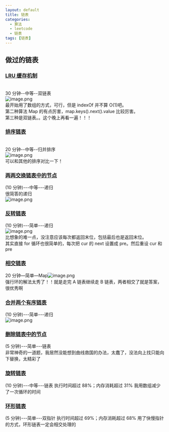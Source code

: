 ```yaml
---
layout: default
title: 链表
categories:
  - 算法
  - leetcode
  - 链表
tags: [链表]
---
```


## 做过的链表

### [LRU 缓存机制](https://leetcode-cn.com/problems/lru-cache/)

<br />30 分钟--中等--双链表<br />![image.png](https://intranetproxy.alipay.com/skylark/lark/0/2019/png/27385/1566459692780-5493baa9-0b66-42c6-9a6e-99d380226066.png#align=left&display=inline&height=82&name=image.png&originHeight=344&originWidth=892&size=101930&status=done&width=213)<br />最开始用了数组的方式，可行，但是 indexOf 并不算 O(1)吧。<br />第二种算法 Map 的有点厉害，map.keys().next().value 比较厉害。<br />第三种是双链表。。这个晚上再看一遍！！！

### [排序链表](https://leetcode-cn.com/problems/sort-list/)

<br />20 分钟--中等--归并排序<br />![image.png](https://intranetproxy.alipay.com/skylark/lark/0/2019/png/27385/1566462265301-e80a77d1-ba8e-43fe-b075-73601a869189.png#align=left&display=inline&height=103&name=image.png&originHeight=346&originWidth=880&size=96687&status=done&width=263)<br />可以和其他的排序对比一下！

### [两两交换链表中的节点](https://leetcode-cn.com/problems/swap-nodes-in-pairs/)

(10 分钟)---中等---递归<br />很简答的递归<br />![image.png](https://intranetproxy.alipay.com/skylark/lark/0/2019/png/27385/1563523841969-bb78bd89-7fe7-4560-90b1-35435cba0a2d.png#align=left&display=inline&height=81&name=image.png&originHeight=318&originWidth=866&size=99406&status=done&width=220)

### [反转链表](https://leetcode-cn.com/problems/reverse-linked-list/)

(10 分钟)---简单---递归<br />![image.png](https://intranetproxy.alipay.com/skylark/lark/0/2019/png/27385/1563526271735-ca972992-94e7-4af8-9e78-6d2fb5ba9582.png#align=left&display=inline&height=73&name=image.png&originHeight=288&originWidth=866&size=97289&status=done&width=219)<br />比想象的难一点，没注意应该每次都返回末位，包括最后也是返回末位。<br />其实直接 for 循环也很简单的，每次把 cur 的 next 设置成 pre。然后重设 cur 和 pre

### [相交链表](https://leetcode-cn.com/problems/intersection-of-two-linked-lists/)

20 分钟—简单—Map![image.png](https://intranetproxy.alipay.com/skylark/lark/0/2019/png/27385/1565007617947-a56558ca-50d1-45c8-ac31-1d74329d40f7.png#align=left&display=inline&height=80&name=image.png&originHeight=284&originWidth=874&size=94148&status=done&width=246)<br />
强行环的解法太秀了！！就是走完 A 链表继续走 B 链表，两者相交了就是答案，很优秀啊

### [合并两个有序链表](https://leetcode-cn.com/problems/merge-two-sorted-lists/)

(10 分钟)---简单---递归<br />![image.png](https://intranetproxy.alipay.com/skylark/lark/0/2019/png/27385/1563590656902-2ec3b7df-ffc1-4dae-8982-a6769765c2d3.png#align=left&display=inline&height=95&name=image.png&originHeight=320&originWidth=860&size=97087&status=done&width=255)

### [删除链表中的节点](https://leetcode-cn.com/problems/delete-node-in-a-linked-list/)

(5 分钟)---简单---链表<br />
非常神奇的一道题，我居然没能想到曲线救国的办法，太蠢了，没法向上找只能向下替换，太精彩了

### [旋转链表](https://leetcode-cn.com/problems/rotate-list/)

(10 分钟)---中等---链表
执行时间超过 88%；内存消耗超过 31%
我用数组减少了一次循环的时间

### [环形链表](https://leetcode-cn.com/problems/linked-list-cycle/)

(5 分钟)---简单---双指针
执行时间超过 69%；内存消耗超过 68%
用了快慢指针的方式，环形链表一定会相交处理的
